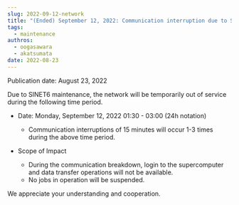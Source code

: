 ```yaml
---
slug: 2022-09-12-network
title: "(Ended) September 12, 2022: Communication interruption due to SINET6 maintenance"
tags:
  - maintenance
authros:
  - oogasawara
  - akatsumata
date: 2022-08-23
---
```


Publication date: August 23, 2022

Due to SINET6 maintenance, the network will be temporarily out of service during the following time period.

- Date: Monday, September 12, 2022 01:30 - 03:00 (24h notation)
  - Communication interruptions of 15 minutes will occur 1-3 times during the above time period.

- Scope of Impact
  - During the communication breakdown, login to the supercomputer and data transfer operations will not be available.
  - No jobs in operation will be suspended.

We appreciate your understanding and cooperation.
